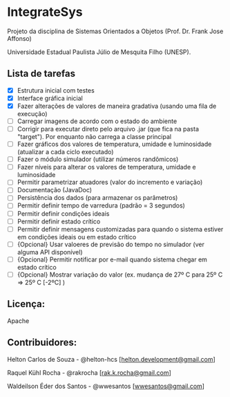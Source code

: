 IntegrateSys
============

Projeto da disciplina de Sistemas Orientados a Objetos (Prof. Dr. Frank Jose Affonso)

Universidade Estadual Paulista Júlio de Mesquita Filho (UNESP).

Lista de tarefas
---------------
- [x] Estrutura inicial com testes
- [x] Interface gráfica inicial
- [x] Fazer alterações de valores de maneira gradativa (usando uma fila de execução)
- [ ] Carregar imagens de acordo com o estado do ambiente
- [ ] Corrigir para executar direto pelo arquivo .jar (que fica na pasta "target"). Por enquanto não carrega a classe principal
- [ ] Fazer gráficos dos valores de temperatura, umidade e luminosidade (atualizar a cada ciclo executado)
- [ ] Fazer o módulo simulador (utilizar números randômicos)
- [ ] Fazer níveis para alterar os valores de temperatura, umidade e luminosidade
- [ ] Permitir parametrizar atuadores (valor do incremento e variação)
- [ ] Documentação (JavaDoc)
- [ ] Persistência dos dados (para armazenar os parâmetros)
- [ ] Permitir definir tempo de varredura (padrão = 3 segundos)
- [ ] Permitir definir condições ideais
- [ ] Permitir definir estado crítico
- [ ] Permitir definir mensagens customizadas para quando o sistema estiver em condições ideais ou em estado crítico
- [ ] {Opcional} Usar valoeres de previsão do tempo no simulador (ver alguma API disponível)
- [ ] {Opcional} Permitir notificar por e-mail quando sistema chegar em estado crítico
- [ ] {Opcional} Mostrar variação do valor (ex. mudança de 27º C para 25º C => 25º C [-2ºC] )

Licença:
---------------
Apache

Contribuidores:
---------------
Helton Carlos de Souza - @helton-hcs
[<helton.development@gmail.com>]

Raquel Kühl Rocha - @rakrocha
[<rak.k.rocha@gmail.com>]

Waldeilson Éder dos Santos - @wwesantos
[<wwesantos@gmail.com>]
